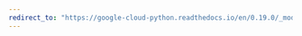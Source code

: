 ```yaml
---
redirect_to: "https://google-cloud-python.readthedocs.io/en/0.19.0/_modules/google/cloud/bigtable/column_family.html"
---
```

